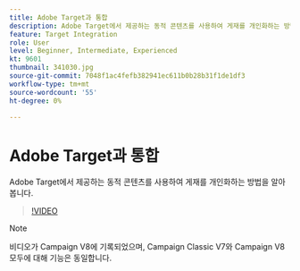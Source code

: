 ```yaml
---
title: Adobe Target과 통합
description: Adobe Target에서 제공하는 동적 콘텐츠를 사용하여 게재를 개인화하는 방법을 알아봅니다.
feature: Target Integration
role: User
level: Beginner, Intermediate, Experienced
kt: 9601
thumbnail: 341030.jpg
source-git-commit: 7048f1ac4fefb382941ec611b0b28b31f1de1df3
workflow-type: tm+mt
source-wordcount: '55'
ht-degree: 0%

---
```



# Adobe Target과 통합

Adobe Target에서 제공하는 동적 콘텐츠를 사용하여 게재를 개인화하는 방법을 알아봅니다.

>[!VIDEO](https://video.tv.adobe.com/v/341030?quality=12&learn=on)

>[!NOTE]
> 비디오가 Campaign V8에 기록되었으며, Campaign Classic V7와 Campaign V8 모두에 대해 기능은 동일합니다.

